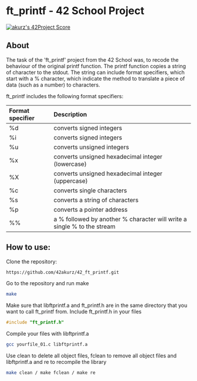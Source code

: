 # ft_printf - 42 School Project

[![akurz's 42Project Score](https://badge42.herokuapp.com/api/project/akurz/ft_printf)](https://github.com/JaeSeoKim/badge42)

## About
The task of the 'ft_printf' project from the 42 School was, to recode the behaviour of the original printf function.
The printf function copies a string of character to the stdout. The string can include format specifiers, which start with a % character, which indicate the method to translate a piece of data (such as a number) to characters.

ft_printf includes the following format specifiers:

| Format specifier        | Description                                                              |
| :---                   | :---                                                                    |
| %d                      | converts signed integers                                                  |
| %i                      | converts signed integers                                                  |
| %u                      | converts unsigned integers                                               |
| %x                      | converts unsigned hexadecimal integer (lowercase)                        |
| %X                      | converts unsigned hexadecimal integer (uppercase)                        |
| %c                      | converts single characters                                               |
| %s                      | converts a string of characters                                          |
| %p                      | converts a pointer address                                               |
| %%                      | a % followed by another % character will write a single % to the stream  |

## How to use:

Clone the repository:
```bash
https://github.com/42akurz/42_ft_printf.git
```
Go to the repository and run make
```bash
make
```
Make sure that libftprintf.a and ft_printf.h are in the same directory that you want to call ft_printf from.
Include ft_printf.h in your files
```c
#include "ft_printf.h"
```
Compile your files with libftprintf.a
```bash
gcc yourfile_01.c libftprintf.a
```
Use clean to delete all object files, fclean to remove all object files and libftprintf.a and re to recompile the library
```bash
make clean / make fclean / make re
```
